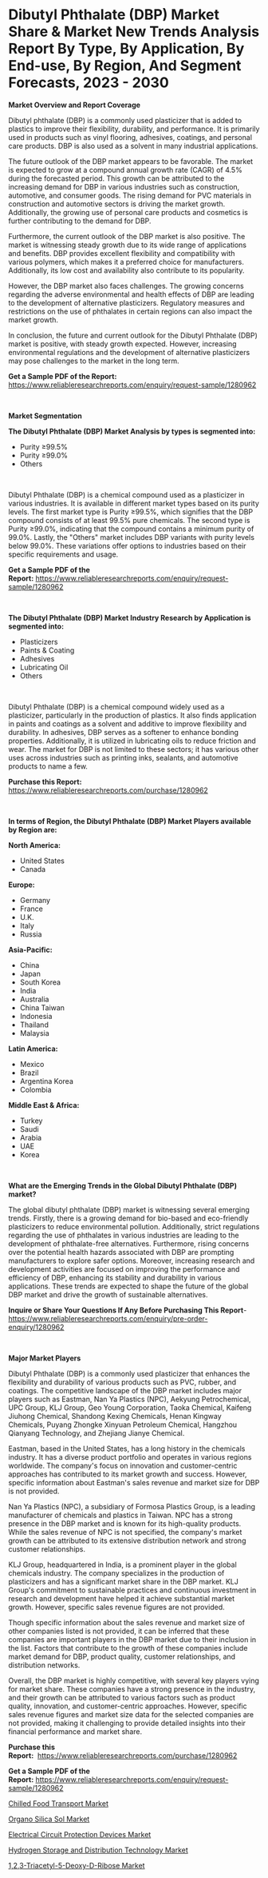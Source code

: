 <p><h1>Dibutyl Phthalate (DBP) Market Share & Market New Trends Analysis Report By Type, By Application, By End-use, By Region, And Segment Forecasts, 2023 - 2030</h1></p><p><strong>Market Overview and Report Coverage</strong></p>
<p><p>Dibutyl phthalate (DBP) is a commonly used plasticizer that is added to plastics to improve their flexibility, durability, and performance. It is primarily used in products such as vinyl flooring, adhesives, coatings, and personal care products. DBP is also used as a solvent in many industrial applications.</p><p>The future outlook of the DBP market appears to be favorable. The market is expected to grow at a compound annual growth rate (CAGR) of 4.5% during the forecasted period. This growth can be attributed to the increasing demand for DBP in various industries such as construction, automotive, and consumer goods. The rising demand for PVC materials in construction and automotive sectors is driving the market growth. Additionally, the growing use of personal care products and cosmetics is further contributing to the demand for DBP.</p><p>Furthermore, the current outlook of the DBP market is also positive. The market is witnessing steady growth due to its wide range of applications and benefits. DBP provides excellent flexibility and compatibility with various polymers, which makes it a preferred choice for manufacturers. Additionally, its low cost and availability also contribute to its popularity.</p><p>However, the DBP market also faces challenges. The growing concerns regarding the adverse environmental and health effects of DBP are leading to the development of alternative plasticizers. Regulatory measures and restrictions on the use of phthalates in certain regions can also impact the market growth.</p><p>In conclusion, the future and current outlook for the Dibutyl Phthalate (DBP) market is positive, with steady growth expected. However, increasing environmental regulations and the development of alternative plasticizers may pose challenges to the market in the long term.</p></p>
<p><strong>Get a Sample PDF of the Report:</strong> <a href="https://www.reliableresearchreports.com/enquiry/request-sample/1280962">https://www.reliableresearchreports.com/enquiry/request-sample/1280962</a></p>
<p>&nbsp;</p>
<p><strong>Market Segmentation</strong></p>
<p><strong>The Dibutyl Phthalate (DBP) Market Analysis by types is segmented into:</strong></p>
<p><ul><li>Purity ≥99.5%</li><li>Purity ≥99.0%</li><li>Others</li></ul></p>
<p>&nbsp;</p>
<p><p>Dibutyl Phthalate (DBP) is a chemical compound used as a plasticizer in various industries. It is available in different market types based on its purity levels. The first market type is Purity ≥99.5%, which signifies that the DBP compound consists of at least 99.5% pure chemicals. The second type is Purity ≥99.0%, indicating that the compound contains a minimum purity of 99.0%. Lastly, the "Others" market includes DBP variants with purity levels below 99.0%. These variations offer options to industries based on their specific requirements and usage.</p></p>
<p><strong>Get a Sample PDF of the Report:</strong>&nbsp;<a href="https://www.reliableresearchreports.com/enquiry/request-sample/1280962">https://www.reliableresearchreports.com/enquiry/request-sample/1280962</a></p>
<p>&nbsp;</p>
<p><strong>The Dibutyl Phthalate (DBP) Market Industry Research by Application is segmented into:</strong></p>
<p><ul><li>Plasticizers</li><li>Paints & Coating</li><li>Adhesives</li><li>Lubricating Oil</li><li>Others</li></ul></p>
<p>&nbsp;</p>
<p><p>Dibutyl Phthalate (DBP) is a chemical compound widely used as a plasticizer, particularly in the production of plastics. It also finds application in paints and coatings as a solvent and additive to improve flexibility and durability. In adhesives, DBP serves as a softener to enhance bonding properties. Additionally, it is utilized in lubricating oils to reduce friction and wear. The market for DBP is not limited to these sectors; it has various other uses across industries such as printing inks, sealants, and automotive products to name a few.</p></p>
<p><strong>Purchase this Report:</strong>&nbsp; <a href="https://www.reliableresearchreports.com/purchase/1280962">https://www.reliableresearchreports.com/purchase/1280962</a></p>
<p>&nbsp;</p>
<p><strong>In terms of Region, the Dibutyl Phthalate (DBP) Market Players available by Region are:</strong></p>
<p>
    <p> <strong> North America: </strong>
        <ul>
            <li>United States</li>
            <li>Canada</li>
        </ul>
        </p> 
    <p> <strong> Europe: </strong>
        <ul>
            <li>Germany</li>
            <li>France</li>
            <li>U.K.</li>
            <li>Italy</li>
            <li>Russia</li>
        </ul>
        </p> 
    <p> <strong> Asia-Pacific: </strong>
        <ul>
            <li>China</li>
            <li>Japan</li>
            <li>South Korea</li>
            <li>India</li>
            <li>Australia</li>
            <li>China Taiwan</li>
            <li>Indonesia</li>
            <li>Thailand</li>
            <li>Malaysia</li>
        </ul>
        </p> 
    <p> <strong> Latin America: </strong>
        <ul>
            <li>Mexico</li>
            <li>Brazil</li>
            <li>Argentina Korea</li>
            <li>Colombia</li>
        </ul>
        </p> 
    <p> <strong> Middle East & Africa: </strong>
        <ul>
            <li>Turkey</li>
            <li>Saudi</li>
            <li>Arabia</li>
            <li>UAE</li>
            <li>Korea</li>
        </ul>
    </p>
    </p>
<p>&nbsp;</p>
<p><strong>What are the Emerging Trends in the Global Dibutyl Phthalate (DBP) market?</strong></p>
<p><p>The global dibutyl phthalate (DBP) market is witnessing several emerging trends. Firstly, there is a growing demand for bio-based and eco-friendly plasticizers to reduce environmental pollution. Additionally, strict regulations regarding the use of phthalates in various industries are leading to the development of phthalate-free alternatives. Furthermore, rising concerns over the potential health hazards associated with DBP are prompting manufacturers to explore safer options. Moreover, increasing research and development activities are focused on improving the performance and efficiency of DBP, enhancing its stability and durability in various applications. These trends are expected to shape the future of the global DBP market and drive the growth of sustainable alternatives.</p></p>
<p><strong>Inquire or Share Your Questions If Any Before Purchasing This Report</strong>- <a href="https://www.reliableresearchreports.com/enquiry/pre-order-enquiry/1280962">https://www.reliableresearchreports.com/enquiry/pre-order-enquiry/1280962</a></p>
<p>&nbsp;</p>
<p><strong>Major Market Players</strong></p>
<p><p>Dibutyl Phthalate (DBP) is a commonly used plasticizer that enhances the flexibility and durability of various products such as PVC, rubber, and coatings. The competitive landscape of the DBP market includes major players such as Eastman, Nan Ya Plastics (NPC), Aekyung Petrochemical, UPC Group, KLJ Group, Geo Young Corporation, Taoka Chemical, Kaifeng Jiuhong Chemical, Shandong Kexing Chemicals, Henan Kingway Chemicals, Puyang Zhongke Xinyuan Petroleum Chemical, Hangzhou Qianyang Technology, and Zhejiang Jianye Chemical.</p><p>Eastman, based in the United States, has a long history in the chemicals industry. It has a diverse product portfolio and operates in various regions worldwide. The company's focus on innovation and customer-centric approaches has contributed to its market growth and success. However, specific information about Eastman's sales revenue and market size for DBP is not provided.</p><p>Nan Ya Plastics (NPC), a subsidiary of Formosa Plastics Group, is a leading manufacturer of chemicals and plastics in Taiwan. NPC has a strong presence in the DBP market and is known for its high-quality products. While the sales revenue of NPC is not specified, the company's market growth can be attributed to its extensive distribution network and strong customer relationships.</p><p>KLJ Group, headquartered in India, is a prominent player in the global chemicals industry. The company specializes in the production of plasticizers and has a significant market share in the DBP market. KLJ Group's commitment to sustainable practices and continuous investment in research and development have helped it achieve substantial market growth. However, specific sales revenue figures are not provided.</p><p>Though specific information about the sales revenue and market size of other companies listed is not provided, it can be inferred that these companies are important players in the DBP market due to their inclusion in the list. Factors that contribute to the growth of these companies include market demand for DBP, product quality, customer relationships, and distribution networks.</p><p>Overall, the DBP market is highly competitive, with several key players vying for market share. These companies have a strong presence in the industry, and their growth can be attributed to various factors such as product quality, innovation, and customer-centric approaches. However, specific sales revenue figures and market size data for the selected companies are not provided, making it challenging to provide detailed insights into their financial performance and market share.</p></p>
<p><strong>Purchase this Report:</strong>&nbsp;&nbsp;<a href="https://www.reliableresearchreports.com/purchase/1280962">https://www.reliableresearchreports.com/purchase/1280962</a></p>
<p></p>
<p><strong>Get a Sample PDF of the Report:</strong>&nbsp;<a href="https://www.reliableresearchreports.com/enquiry/request-sample/1280962">https://www.reliableresearchreports.com/enquiry/request-sample/1280962</a></p>
<p><p><a href="https://medium.com/@irwingibson727/chilled-food-transport-market-current-market-share-cagr-growth-projection-and-forecast-till-bb8b4580bf63">Chilled Food Transport Market</a></p><p><a href="https://www.linkedin.com/pulse/organo-silica-sol-market-share-amp-new-trends-analysis-report/">Organo Silica Sol Market</a></p><p><a href="https://medium.com/@catherinemartinez15/electrical-circuit-protection-devices-market-size-growth-forecast-2023-2030-cde35fecdfdc">Electrical Circuit Protection Devices Market</a></p><p><a href="https://www.linkedin.com/pulse/ort-unlocks-analysis-market-financial-status-size-revenue/">Hydrogen Storage and Distribution Technology Market</a></p><p><a href="https://www.linkedin.com/pulse/123-triacetyl-5-deoxy-d-ribose-market-insights-players/">1,2,3-Triacetyl-5-Deoxy-D-Ribose Market</a></p></p>